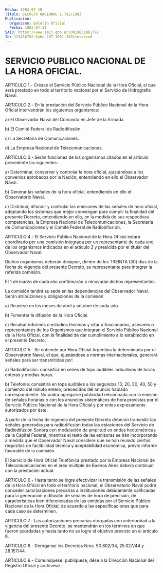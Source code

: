 ```yaml
---
Fecha: 1983-07-19
Título: DECRETO NACIONAL 1.792/1983
Publicación:
  Organismo: Boletín Oficial
  Fecha: 1983-07-21
SAIJ: https://www.saij.gob.ar/DN19831001792
Id: 123456789-0abc-297-1001-3891soterced
---
```

# SERVICIO PUBLICO NACIONAL DE LA HORA OFICIAL.

<a id="1"></a>
ARTICULO  1.-  Créase  el Servicio Público Nacional de la Hora Oficial, el que será prestado  en  todo  el territorio nacional por el Servicio de Hidrografía Naval.

<a id="2"></a>
ARTICULO  2.-  En la prestación del Servicio Público Nacional de la Hora  Oficial  intervendrán    los    siguientes  organismos:

a)  El  Observador Naval del Comando en Jefe  de  la  Armada.

b) El Comité Federal de Radiodifusión.

c) La Secretaría de Comunicaciones.

d) La Empresa Nacional de Telecomunicaciones.

<a id="3"></a>
ARTICULO  3.-  Serán  funciones  de  los  organismos  citados en el artículo precedente las siguientes:

a)  Determinar,  conservar y controlar la hora oficial, ajustándose a los convenios aprobados  por  la  Nación,  entendiendo en ello el Observador Naval.

b) Generar las señales de la hora oficial, entendiendo  en  ello el Observatorio Naval.

c)  Distribuir,  difundir  y controlar las emisiones de las señales de hora oficial, adoptando los  sistemas  que  mejor convengan para cumplir la finalidad del presente Decreto, entendiendo  en ello, en la  medida de sus respectivas competencias, la Empresa Nacional  de Telecomunicaciones,  la  Secretaría  de  Comunicaciones y el Comité Federal de Radiodifusión.

<a id="4"></a>
ARTICULO  4.-  El  Servicio  Público  Nacional  de  la Hora Oficial estará  coordinado  por una comisión integrada por un representante de  cada  uno  de los organismos  indicados  en  el  artículo  2  y presidida por el titular del Observador Naval.

Dichos organismos  deberán  designar,  dentro  de  los TREINTA (30) días de la fecha de vigencia del presente Decreto, su representante para integrar la referida comisión.

El   1  de  marzo  de  cada  año  confirmarán  o  renovarán  dichos representantes.

La comisión  tendrá  su  sede  en  las  dependencias del Observador Naval.  Serán  atribuciones y obligaciones  de  la  comisión:

a) Reunirse en los  meses  de  abril  y  octubre  de cada año.

b) Fomentar la difusión de la Hora Oficial.

c)  Recabar  informes  o  estudios técnicos y citar a funcionarios, asesores  o  representantes  de  los  Organismos  que  integran  el Servicio Público Nacional de la  Hora  Oficial, con la finalidad de dar  cumplimiento  a  lo  establecido  en  el    presente  Decreto.

<a id="5"></a>
ARTICULO  5.- Se entiende por Hora Oficial Argentina la determinada por el Observatorio Naval, el que, ajustándose a normas internacionales,  generará  señales para ser transmitidas por:

a) Radiodifusión: consistirá en series de tops audibles indicativos de horas enteras y medias horas.

b) Telefonía: consistirá en tops  audibles  a  los segundos 10, 20, 30,  40,  50 y comienzo del minuto entero, precedidos  del  anuncio hablado correspondiente.  No podrá agregarse publicidad relacionada con la emisión de señales horarias  o con los anuncios sistemáticos de  hora  provistas por el Servicio Público  Nacional  de  la  Hora Oficial  y  por  entes  expresamente  autorizados  por  éste.

A partir de la  fecha  de  vigencia  del  presente  Decreto deberán transmitir  las  señales  generadas  para  radiodifusión todas  las estaciones del Servicio de Radiodifusión Sonora  con  modulación de amplitud en ondas hectométricas de la Capital Federal,  mientras el resto  de  las  emisoras  se  irán  incorporando  a  medida  que el Observador  Naval  considere  que se han reunido ciertos requisitos de factibilidad técnica y aceptabilidad  económica,  previo informe favorable de la comisión.

El  Servicio  de  Hora  Oficial Telefónica prestado por la  Empresa Nacional de Telecomunicaciones  en el área múltiple de Buenos Aires deberá continuar con la prestación actual.

<a id="6"></a>
ARTICULO  6.-  Hasta  tanto  se logre efectivizar la transmisión de las señales de la Hora Oficial  en  todo el territorio nacional, el Observatorio  Naval  podrá  conceder  autorizaciones   precarias  a instituciones   debidamente  calificadas  para  la  generación    y difusión de señales  de  hora de precisión, de características bien diferenciadas de las emitidas  por  el Servicio Público Nacional de la Hora Oficial, de acuerdo a las especificaciones  que  para  cada caso se determinen.

<a id="7"></a>
ARTICULO 7.- Las autorizaciones precarias otorgadas con anterioridad  a  la vigencia del presente Decreto, se mantendrán en los términos en que  fueron  acordadas y hasta tanto no se logre el objetivo previsto en el artículo 6.

<a id="8"></a>
ARTICULO  8.-  Deróganse  los Decretos Nros. 50.802/34, 25.027/44 y 28.157/44.

<a id="9"></a>
ARTICULO  9.- Comuníquese, publíquese, dése a la Dirección Nacional del Registro Oficial y archívese.